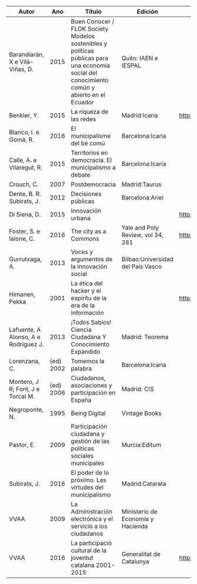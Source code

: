 | Autor | Ano | Título | Edición | URL |
| ----- | --- | ------ | ------- | --- |
| Barandiarán, X e Vilá-Viñas, D.|2015|Buen Conocer / FLOK Society Modelos sostenibles y políticas públicas para una economía social del conocimiento común y abierto en el Ecuador|Quito: IAEN e IESPAL| 
| Benkler, Y.|2015|La riqueza de las redes|Madrid:Icaria|http://www.icariaeditorial.com/pdf_libros/la%20riqueza%20de%20las%20redes.pdf|
| Blanco, I. e Gomá, R.|2016|El municipalisme del bé comú|Barcelona:Icaria|
| Calle, A. e Vilaregut, R.|2015|Territorios en democracia. El municipalismo a debate|Barcelona:Icaria|
| Crouch, C.|2007|Postdemocracia|Madrid:Taurus|
| Dente, B. R. Subirats, J.|2012|Decisiones públicas|Barcelona:Ariel|
| Di Siena, D. |2015| Innovación urbana| |http://urbanohumano.org/sendy/l/XM15ckumESJ2CsIP2laTRw/K3L5Uh3T0Wryr6XhEzPjUQ/HoytlNDTrOLUwKc7a2g892tg|
| Foster, S. e Iaione, C. |2016|The city as a Commons|Yale and Poly Review, vol 34, 281|http://papers.ssrn.com/sol3/papers.cfm?abstract_id=2653084|
| Gurrutxaga, A. |2013|Voces y argumentos de la innovación social|Bilbao:Universidad del País Vasco|
| Himanen, Pekka |2001| La ética del hacker y el espíritu de la era de la información | |http://eprints.rclis.org/12851/1/pekka.pdf|
| Lafuente, A  Alonso, A e Rodriguez J. |2013| ¡Todos Sabios!  Ciencia Ciudadana Y Conocimiento Expandido|Madrid: Teorema|
| Lorenzana, C. |(ed) 2002|  Tomemos la palabra |Barcelona:Icaria|
| Montero, J R; Font, J e Torcal M.| (ed) 2006| Ciudadanos, asociaciones y participación en España | Madrid: CIS|
| Negroponte, N. | 1995 | Being Digital | Vintage Books|
| Pastor, E. |2009| Participación ciudadana y gestión de las políticas sociales municipales|Murcia:Editum|
| Subirats, J. |2016| El poder de lo próximo.  Las virtudes del municipalismo|  Madrid:Catarata | 
| VVAA | 2009| La Administración electrónica y el servicio a los ciudadanos | Ministerio de Economía y Hacienda|
| VVAA | 2016 | La participació cultural de la joventut catalana 2001-2015 | Generalitat de Catalunya | http://interaccio.diba.cat/sites/interaccio.diba.cat/files/participacioculturaljoves.pdf|